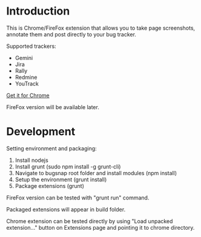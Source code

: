 # Introduction
This is Chrome/FireFox extension that allows you to take page screenshots, annotate them and post directly to your bug tracker.

Supported trackers:
* Gemini
* Jira
* Rally
* Redmine
* YouTrack

[Get it for Chrome](https://chrome.google.com/webstore/detail/bugsnap/mfodpdfcbkmkdebahlkghnegochneenh)

FireFox version will be available later.

# Development

Setting environment and packaging:
1. Install nodejs
2. Install grunt (sudo npm install -g grunt-cli)
3. Navigate to bugsnap root folder and install modules (npm install)
4. Setup the environment (grunt install)
5. Package extensions (grunt)

FireFox version can be tested with "grunt run" command.

Packaged extensions will appear in build folder.

Chrome extension can be tested directly by using "Load unpacked extension..."
button on Extensions page and pointing it to chrome directory.